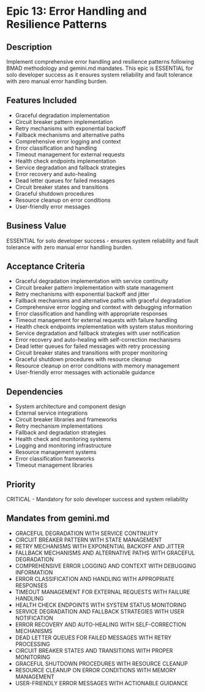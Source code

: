 # Epic 13: Error Handling and Resilience Patterns

## Description
Implement comprehensive error handling and resilience patterns following BMAD methodology and gemini.md mandates. This epic is ESSENTIAL for solo developer success as it ensures system reliability and fault tolerance with zero manual error handling burden.

## Features Included
- Graceful degradation implementation
- Circuit breaker pattern implementation
- Retry mechanisms with exponential backoff
- Fallback mechanisms and alternative paths
- Comprehensive error logging and context
- Error classification and handling
- Timeout management for external requests
- Health check endpoints implementation
- Service degradation and fallback strategies
- Error recovery and auto-healing
- Dead letter queues for failed messages
- Circuit breaker states and transitions
- Graceful shutdown procedures
- Resource cleanup on error conditions
- User-friendly error messages

## Business Value
ESSENTIAL for solo developer success - ensures system reliability and fault tolerance with zero manual error handling burden.

## Acceptance Criteria
- Graceful degradation implementation with service continuity
- Circuit breaker pattern implementation with state management
- Retry mechanisms with exponential backoff and jitter
- Fallback mechanisms and alternative paths with graceful degradation
- Comprehensive error logging and context with debugging information
- Error classification and handling with appropriate responses
- Timeout management for external requests with failure handling
- Health check endpoints implementation with system status monitoring
- Service degradation and fallback strategies with user notification
- Error recovery and auto-healing with self-correction mechanisms
- Dead letter queues for failed messages with retry processing
- Circuit breaker states and transitions with proper monitoring
- Graceful shutdown procedures with resource cleanup
- Resource cleanup on error conditions with memory management
- User-friendly error messages with actionable guidance

## Dependencies
- System architecture and component design
- External service integrations
- Circuit breaker libraries and frameworks
- Retry mechanism implementations
- Fallback and degradation strategies
- Health check and monitoring systems
- Logging and monitoring infrastructure
- Resource management systems
- Error classification frameworks
- Timeout management libraries

## Priority
CRITICAL - Mandatory for solo developer success and system reliability

## Mandates from gemini.md
- GRACEFUL DEGRADATION WITH SERVICE CONTINUITY
- CIRCUIT BREAKER PATTERN WITH STATE MANAGEMENT
- RETRY MECHANISMS WITH EXPONENTIAL BACKOFF AND JITTER
- FALLBACK MECHANISMS AND ALTERNATIVE PATHS WITH GRACEFUL DEGRADATION
- COMPREHENSIVE ERROR LOGGING AND CONTEXT WITH DEBUGGING INFORMATION
- ERROR CLASSIFICATION AND HANDLING WITH APPROPRIATE RESPONSES
- TIMEOUT MANAGEMENT FOR EXTERNAL REQUESTS WITH FAILURE HANDLING
- HEALTH CHECK ENDPOINTS WITH SYSTEM STATUS MONITORING
- SERVICE DEGRADATION AND FALLBACK STRATEGIES WITH USER NOTIFICATION
- ERROR RECOVERY AND AUTO-HEALING WITH SELF-CORRECTION MECHANISMS
- DEAD LETTER QUEUES FOR FAILED MESSAGES WITH RETRY PROCESSING
- CIRCUIT BREAKER STATES AND TRANSITIONS WITH PROPER MONITORING
- GRACEFUL SHUTDOWN PROCEDURES WITH RESOURCE CLEANUP
- RESOURCE CLEANUP ON ERROR CONDITIONS WITH MEMORY MANAGEMENT
- USER-FRIENDLY ERROR MESSAGES WITH ACTIONABLE GUIDANCE